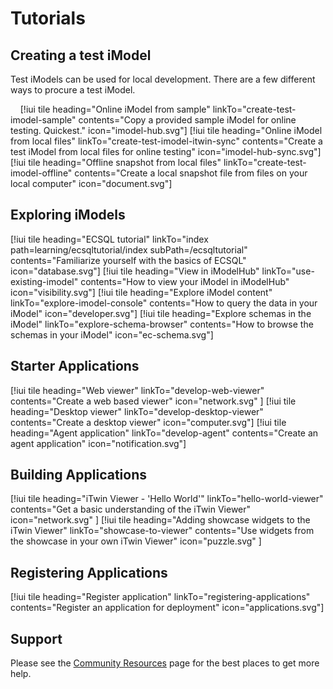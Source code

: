 # Tutorials

## Creating a test iModel

Test iModels can be used for local development. There are a few different ways to procure a test iModel.

&nbsp;
&nbsp;
[!iui tile heading="Online iModel from sample" linkTo="create-test-imodel-sample" contents="Copy a provided sample iModel for online testing. Quickest." icon="imodel-hub.svg"]
[!iui tile heading="Online iModel from local files" linkTo="create-test-imodel-itwin-sync" contents="Create a test iModel from local files for online testing" icon="imodel-hub-sync.svg"]
[!iui tile heading="Offline snapshot from local files" linkTo="create-test-imodel-offline" contents="Create a local snapshot file from files on your local computer" icon="document.svg"]

## Exploring iModels

[!iui tile heading="ECSQL tutorial" linkTo="index path=learning/ecsqltutorial/index subPath=/ecsqltutorial" contents="Familiarize yourself with the basics of ECSQL" icon="database.svg"]
[!iui tile heading="View in iModelHub" linkTo="use-existing-imodel" contents="How to view your iModel in iModelHub" icon="visibility.svg"]
[!iui tile heading="Explore iModel content" linkTo="explore-imodel-console" contents="How to query the data in your iModel" icon="developer.svg"]
[!iui tile heading="Explore schemas in the iModel" linkTo="explore-schema-browser" contents="How to browse the schemas in your iModel" icon="ec-schema.svg"]

## Starter Applications

[!iui tile heading="Web viewer" linkTo="develop-web-viewer" contents="Create a web based viewer" icon="network.svg" ]
[!iui tile heading="Desktop viewer" linkTo="develop-desktop-viewer" contents="Create a desktop viewer" icon="computer.svg"]
[!iui tile heading="Agent application" linkTo="develop-agent" contents="Create an agent application" icon="notification.svg"]

## Building Applications

[!iui tile heading="iTwin Viewer - 'Hello World'" linkTo="hello-world-viewer" contents="Get a basic understanding of the iTwin Viewer" icon="network.svg" ]
[!iui tile heading="Adding showcase widgets to the iTwin Viewer" linkTo="showcase-to-viewer" contents="Use widgets from the showcase in your own iTwin Viewer" icon="puzzle.svg" ]

## Registering Applications

[!iui tile heading="Register application" linkTo="registering-applications" contents="Register an application for deployment" icon="applications.svg"]

## Support

Please see the [Community Resources](../CommunityResources.md) page for the best places to get more help.

<style>
article#main h2 {
  margin-top: 0px !important;
}
article#main h2:after {
  background: rgba(0, 0, 0, 0.1);
}
p {
  margin-bottom: 0px !important;
}
article#main h3:after {
  display: none;
}
</style>
